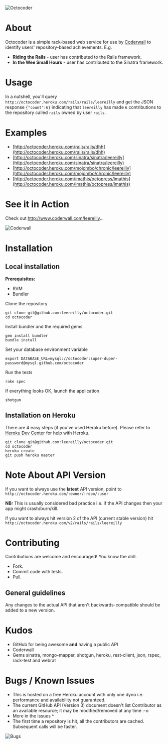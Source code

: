 ![Octocoder](http://i.imgur.com/IEcUy.png "Octocoder")

# About

Octocoder is a simple rack-based web service for use by [Coderwall](http://www.coderwall.com) to identify users' repository-based achievements. E.g.

* **Riding the Rails** - user has contributed to the Rails framework.
* **In the Wee Small Hours** - user has contributed to the Sinatra framework.

# Usage

In a nutshell, you'll query `http://octocoder.heroku.com/rails/rails/leereilly` and get the JSON response `{"count":6}` indicating that `leereilly` has made `6` contributions to the repository called `rails` owned by user `rails`.
    
# Examples

* [http://octocoder.heroku.com/rails/rails/dhh](http://octocoder.heroku.com/rails/rails/dhh)
* [http://octocoder.heroku.com/sinatra/sinatra/leereilly](http://octocoder.heroku.com/sinatra/sinatra/leereilly)
* [http://octocoder.heroku.com/mojombo/chronic/leereilly](http://octocoder.heroku.com/mojombo/chronic/leereilly)
* [http://octocoder.heroku.com/imathis/octopress/imathis](http://octocoder.heroku.com/imathis/octopress/imathis)

# See it in Action

Check out http://www.coderwall.com/leereilly...

![Coderwall](http://i.imgur.com/Dpgwm.png "Coderwall")

# Installation

## Local installation

**Prerequisites:**

* RVM
* Bundler

Clone the repository

    git clone git@github.com:leereilly/octocoder.git
    cd octocoder
    
Install bundler and the required gems

    gem install bundler     
    bundle install
    
Set your database environment variable

    export DATABASE_URL=mysql://octocoder:super-duper-password@mysql.github.com/octocoder
    
Run the tests

    rake spec
    
If everything looks OK, launch the application

    shotgun    
    
## Installation on Heroku  

There are 4 easy steps (if you've used Heroku before). Please refer to [Heroku Dev Center](http://devcenter.heroku.com/articles/quickstart) for help with Heroku.

    git clone git@github.com:leereilly/octocoder.git
    cd octocoder
    heroku create 
    git push heroku master

# Note About API Version

If you want to always use the **latest** API version, point to `http://octocoder.heroku.com/:owner/:repo/:user`

**NB:** This is usually considered bad practice i.e. if the API changes then your app might crash/burn/kill.

If you want to always hit version 2 of the API (current stable version) hit `http://octocoder.heroku.com/v2/rails/rails/leereilly`

# Contributing

Contributions are welcome and encouraged! You know the drill. 

* Fork.
* Commit code with tests.
* Pull.

## General guidelines

Any changes to the actual API that aren't backwards-compatible should be added to a new version.

# Kudos

* GitHub for being awesome __and__ having a public API
* Coderwall
* Gems sinatra, mongo-mapper, shotgun, heroku, rest-client, json, rspec, rack-test and webrat

# Bugs / Known Issues

* This is hosted on a free Heroku account with only one dyno i.e. performance and availability not guaranteed.
* The current GitHub API (Version 3) document doesn't list Contributor as an available resource; it may be modified/removed at any time :-o
* More in the issues ^
* The first time a repository is hit, all the contributors are cached. Subsequent calls will be faster.

![Bugs](http://i.imgur.com/K8vsw.gif "Bugs")